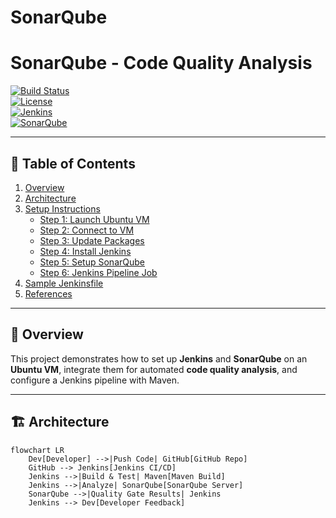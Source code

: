 # SonarQube
# SonarQube - Code Quality Analysis  


[![Build Status](https://img.shields.io/badge/build-passing-brightgreen.svg)](#)  
[![License](https://img.shields.io/badge/license-MIT-blue.svg)](#)  
[![Jenkins](https://img.shields.io/badge/Jenkins-8080-orange?logo=jenkins)](#)  
[![SonarQube](https://img.shields.io/badge/SonarQube-9000-blue?logo=sonarqube)](#)  

---

## 📑 Table of Contents  

1. [Overview](#overview)  
2. [Architecture](#architecture)  
3. [Setup Instructions](#setup-instructions)  
   - [Step 1: Launch Ubuntu VM](#-step-1-launch-ubuntu-vm)  
   - [Step 2: Connect to VM](#-step-2-connect-to-the-vm)  
   - [Step 3: Update Packages](#-step-3-update-packages)  
   - [Step 4: Install Jenkins](#-step-4-install-jenkins)  
   - [Step 5: Setup SonarQube](#-step-5-setup-sonarqube-via-docker)  
   - [Step 6: Jenkins Pipeline Job](#-step-6-jenkins-pipeline-job-for-sonarqube-analysis)  
4. [Sample Jenkinsfile](#-sample-jenkinsfile)  
5. [References](#-references)  

---

## 📖 Overview  

This project demonstrates how to set up **Jenkins** and **SonarQube** on an **Ubuntu VM**, integrate them for automated **code quality analysis**, and configure a Jenkins pipeline with Maven.  

---

## 🏗️ Architecture  

```mermaid
flowchart LR
    Dev[Developer] -->|Push Code| GitHub[GitHub Repo]
    GitHub --> Jenkins[Jenkins CI/CD]
    Jenkins -->|Build & Test| Maven[Maven Build]
    Jenkins -->|Analyze| SonarQube[SonarQube Server]
    SonarQube -->|Quality Gate Results| Jenkins
    Jenkins --> Dev[Developer Feedback]
